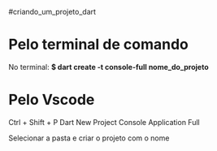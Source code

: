 #criando_um_projeto_dart 
# Pelo terminal de comando
No terminal:
**$ dart create -t console-full nome_do_projeto**

# Pelo Vscode
Ctrl + Shift + P
Dart New Project 
Console Application Full

Selecionar a pasta e criar o projeto com o nome 
